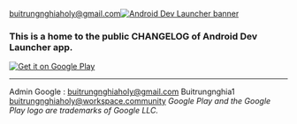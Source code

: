 buitrungnghiaholy@gmail.com<a href='https://play.google.com/store/apps/details?id=com.hikapps.adl&referrer=utm_source%3Dgithub%26utm_medium%3Dchangelog-banner'><img alt='Android Dev Launcher banner' src='https://user-images.githubusercontent.com/6371716/196663870-04d651da-bd3a-42f7-9346-36d828439870.png'/></a>

### This is a home to the public CHANGELOG of Android Dev Launcher app.

<a href='https://play.google.com/store/apps/details?id=com.hikapps.adl&referrer=utm_source%3Dgithub%26utm_medium%3Dchangelog-cta'><img alt='Get it on Google Play' src='https://play.google.com/intl/en_us/badges/static/images/badges/en_badge_web_generic.png'/></a>

---
Admin Google : buitrungnghiaholy@gmail.com
Buitrungnghia1
buitrungnghiaholy@workspace.community
_Google Play and the Google Play logo are trademarks of Google LLC._
